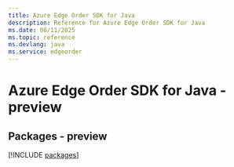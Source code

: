 ```yaml
---
title: Azure Edge Order SDK for Java
description: Reference for Azure Edge Order SDK for Java
ms.date: 08/11/2025
ms.topic: reference
ms.devlang: java
ms.service: edgeorder
---
```

# Azure Edge Order SDK for Java - preview
## Packages - preview
[!INCLUDE [packages](edge-order-index.md)]